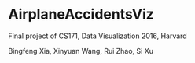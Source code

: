 # AirplaneAccidentsViz
Final project of CS171, Data Visualization 2016, Harvard

Bingfeng Xia, Xinyuan Wang, Rui Zhao, Si Xu

